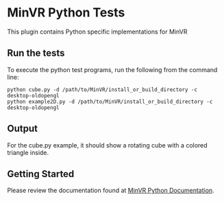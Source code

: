 # MinVR Python Tests

This plugin contains Python specific implementations for MinVR

## Run the tests

To execute the python test programs, run the following from the command line:

  ```
  python cube.py -d /path/to/MinVR/install_or_build_directory -c desktop-oldopengl
  python example2D.py -d /path/to/MinVR/install_or_build_directory -c desktop-oldopengl
  ```
  
## Output

For the cube.py example, it should show a rotating cube with a colored triangle inside.

## Getting Started

Please review the documentation found at [MinVR Python Documentation](https://github.com/MinVR/MinVR/blob/master/plugins/Python/README.md).